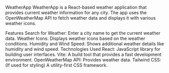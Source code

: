 
WeatherApp
WeatherApp is a React-based weather application that provides current weather information for any city. The app uses the OpenWeatherMap API to fetch weather data and displays it with various weather icons.

Features
Search for Weather: Enter a city name to get the current weather data.
Weather Icons: Displays weather icons based on the weather conditions.
Humidity and Wind Speed: Shows additional weather details like humidity and wind speed.
Technologies Used
React: JavaScript library for building user interfaces.
Vite: A build tool that provides a fast development environment.
OpenWeatherMap API: Provides weather data.
Tailwind CSS: (If used for styling) A utility-first CSS framework.
